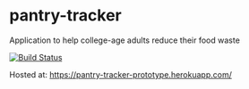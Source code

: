 # pantry-tracker
Application to help college-age adults reduce their food waste

[![Build Status](https://travis-ci.org/CelticMajora/pantry-tracker.svg?branch=master)](https://travis-ci.org/CelticMajora/pantry-tracker)

Hosted at: https://pantry-tracker-prototype.herokuapp.com/
